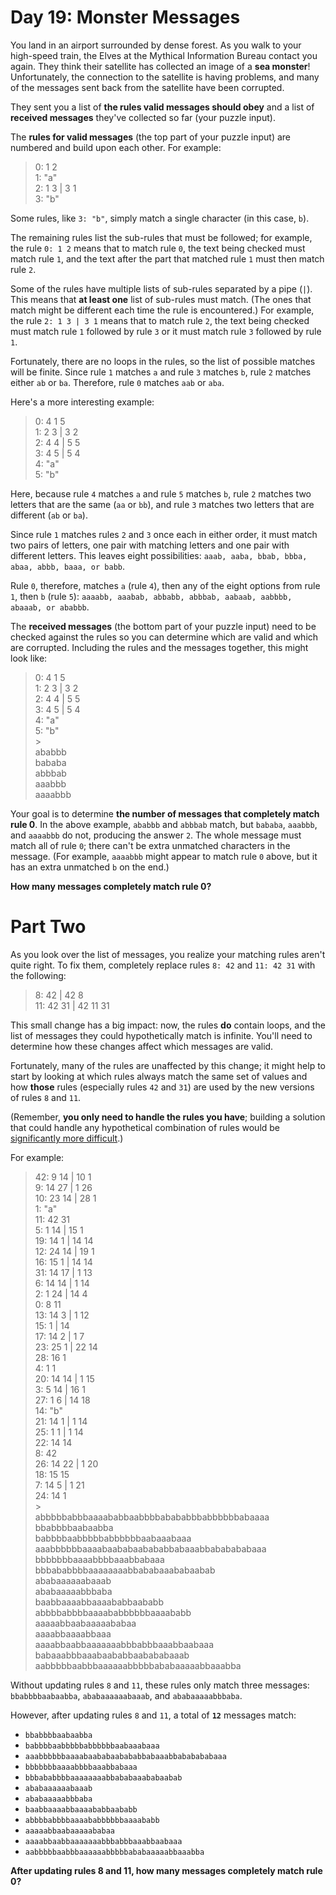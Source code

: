 # Day 19: Monster Messages

You land in an airport surrounded by dense forest. As you walk to your high-speed train, the Elves at the Mythical Information Bureau contact you again. They think their satellite has collected an image of a **sea monster**! Unfortunately, the connection to the satellite is having problems, and many of the messages sent back from the satellite have been corrupted.

They sent you a list of **the rules valid messages should obey** and a list of **received messages** they've collected so far (your puzzle input).

The **rules for valid messages** (the top part of your puzzle input) are numbered and build upon each other. For example:

> 0: 1 2<br>
> 1: "a"<br>
> 2: 1 3 | 3 1<br>
> 3: "b"<br>

Some rules, like `3: "b"`, simply match a single character (in this case, `b`).

The remaining rules list the sub-rules that must be followed; for example, the rule `0: 1 2` means that to match rule `0`, the text being checked must match rule `1`, and the text after the part that matched rule `1` must then match rule `2`.

Some of the rules have multiple lists of sub-rules separated by a pipe (`|`). This means that **at least one** list of sub-rules must match. (The ones that match might be different each time the rule is encountered.) For example, the rule `2: 1 3 | 3 1` means that to match rule `2`, the text being checked must match rule `1` followed by rule `3` or it must match rule `3` followed by rule `1`.

Fortunately, there are no loops in the rules, so the list of possible matches will be finite. Since rule `1` matches `a` and rule `3` matches `b`, rule `2` matches either `ab` or `ba`. Therefore, rule `0` matches `aab` or `aba`.

Here's a more interesting example:

> 0: 4 1 5<br>
> 1: 2 3 | 3 2<br>
> 2: 4 4 | 5 5<br>
> 3: 4 5 | 5 4<br>
> 4: "a"<br>
> 5: "b"<br>

Here, because rule `4` matches `a` and rule `5` matches `b`, rule `2` matches two letters that are the same (`aa` or `bb`), and rule `3` matches two letters that are different (`ab` or `ba`).

Since rule `1` matches rules `2` and `3` once each in either order, it must match two pairs of letters, one pair with matching letters and one pair with different letters. This leaves eight possibilities: `aaab, aaba, bbab, bbba, abaa, abbb, baaa, or babb`.

Rule `0`, therefore, matches `a` (rule `4`), then any of the eight options from rule `1`, then `b` (rule `5`): `aaaabb, aaabab, abbabb, abbbab, aabaab, aabbbb, abaaab, or ababbb`.

The **received messages** (the bottom part of your puzzle input) need to be checked against the rules so you can determine which are valid and which are corrupted. Including the rules and the messages together, this might look like:

> 0: 4 1 5<br>
> 1: 2 3 | 3 2<br>
> 2: 4 4 | 5 5<br>
> 3: 4 5 | 5 4<br>
> 4: "a"<br>
> 5: "b"<br> > <br>
> ababbb<br>
> bababa<br>
> abbbab<br>
> aaabbb<br>
> aaaabbb<br>

Your goal is to determine **the number of messages that completely match rule 0**. In the above example, `ababbb` and `abbbab` match, but `bababa`, `aaabbb`, and `aaaabbb` do not, producing the answer `2`. The whole message must match all of rule `0`; there can't be extra unmatched characters in the message. (For example, `aaaabbb` might appear to match rule `0` above, but it has an extra unmatched `b` on the end.)

**How many messages completely match rule 0?**

# Part Two

As you look over the list of messages, you realize your matching rules aren't quite right. To fix them, completely replace rules `8: 42` and `11: 42 31` with the following:

> 8: 42 | 42 8<br>
> 11: 42 31 | 42 11 31<br>

This small change has a big impact: now, the rules **do** contain loops, and the list of messages they could hypothetically match is infinite. You'll need to determine how these changes affect which messages are valid.

Fortunately, many of the rules are unaffected by this change; it might help to start by looking at which rules always match the same set of values and how **those** rules (especially rules `42` and `31`) are used by the new versions of rules `8` and `11`.

(Remember, **you only need to handle the rules you have**; building a solution that could handle any hypothetical combination of rules would be [significantly more difficult](https://en.wikipedia.org/wiki/Formal_grammar).)

For example:

> 42: 9 14 | 10 1<br>
> 9: 14 27 | 1 26<br>
> 10: 23 14 | 28 1<br>
> 1: "a"<br>
> 11: 42 31<br>
> 5: 1 14 | 15 1<br>
> 19: 14 1 | 14 14<br>
> 12: 24 14 | 19 1<br>
> 16: 15 1 | 14 14<br>
> 31: 14 17 | 1 13<br>
> 6: 14 14 | 1 14<br>
> 2: 1 24 | 14 4<br>
> 0: 8 11<br>
> 13: 14 3 | 1 12<br>
> 15: 1 | 14<br>
> 17: 14 2 | 1 7<br>
> 23: 25 1 | 22 14<br>
> 28: 16 1<br>
> 4: 1 1<br>
> 20: 14 14 | 1 15<br>
> 3: 5 14 | 16 1<br>
> 27: 1 6 | 14 18<br>
> 14: "b"<br>
> 21: 14 1 | 1 14<br>
> 25: 1 1 | 1 14<br>
> 22: 14 14<br>
> 8: 42<br>
> 26: 14 22 | 1 20<br>
> 18: 15 15<br>
> 7: 14 5 | 1 21<br>
> 24: 14 1<br> > <br>
> abbbbbabbbaaaababbaabbbbabababbbabbbbbbabaaaa<br>
> bbabbbbaabaabba<br>
> babbbbaabbbbbabbbbbbaabaaabaaa<br>
> aaabbbbbbaaaabaababaabababbabaaabbababababaaa<br>
> bbbbbbbaaaabbbbaaabbabaaa<br>
> bbbababbbbaaaaaaaabbababaaababaabab<br>
> ababaaaaaabaaab<br>
> ababaaaaabbbaba<br>
> baabbaaaabbaaaababbaababb<br>
> abbbbabbbbaaaababbbbbbaaaababb<br>
> aaaaabbaabaaaaababaa<br>
> aaaabbaaaabbaaa<br>
> aaaabbaabbaaaaaaabbbabbbaaabbaabaaa<br>
> babaaabbbaaabaababbaabababaaab<br>
> aabbbbbaabbbaaaaaabbbbbababaaaaabbaaabba<br>

Without updating rules `8` and `11`, these rules only match three messages: `bbabbbbaabaabba`, `ababaaaaaabaaab`, and `ababaaaaabbbaba`.

However, after updating rules `8` and `11`, a total of **`12`** messages match:

- `bbabbbbaabaabba`
- `babbbbaabbbbbabbbbbbaabaaabaaa`
- `aaabbbbbbaaaabaababaabababbabaaabbababababaaa`
- `bbbbbbbaaaabbbbaaabbabaaa`
- `bbbababbbbaaaaaaaabbababaaababaabab`
- `ababaaaaaabaaab`
- `ababaaaaabbbaba`
- `baabbaaaabbaaaababbaababb`
- `abbbbabbbbaaaababbbbbbaaaababb`
- `aaaaabbaabaaaaababaa`
- `aaaabbaabbaaaaaaabbbabbbaaabbaabaaa`
- `aabbbbbaabbbaaaaaabbbbbababaaaaabbaaabba`

**After updating rules 8 and 11, how many messages completely match rule 0?**

